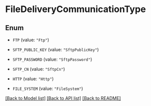 # FileDeliveryCommunicationType

## Enum


* `FTP` (value: `"Ftp"`)

* `SFTP_PUBLIC_KEY` (value: `"SftpPublicKey"`)

* `SFTP_PASSWORD` (value: `"SftpPassword"`)

* `SFTP_CN` (value: `"SftpCn"`)

* `HTTP` (value: `"Http"`)

* `FILE_SYSTEM` (value: `"FileSystem"`)


[[Back to Model list]](../README.md#documentation-for-models) [[Back to API list]](../README.md#documentation-for-api-endpoints) [[Back to README]](../README.md)


